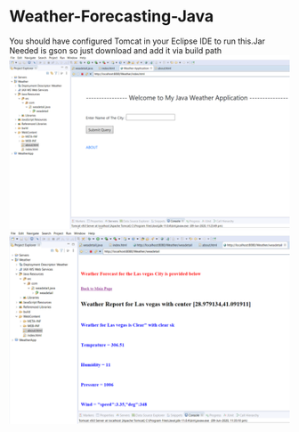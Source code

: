 # Weather-Forecasting-Java
 You should have configured Tomcat in your Eclipse IDE to run this.Jar Needed is gson so just download and add it via build path
![1](https://github.com/RaghavSaxena96/Weather-Forecasting-Java/blob/master/1.png)
![2](https://github.com/RaghavSaxena96/Weather-Forecasting-Java/blob/master/3.png)

